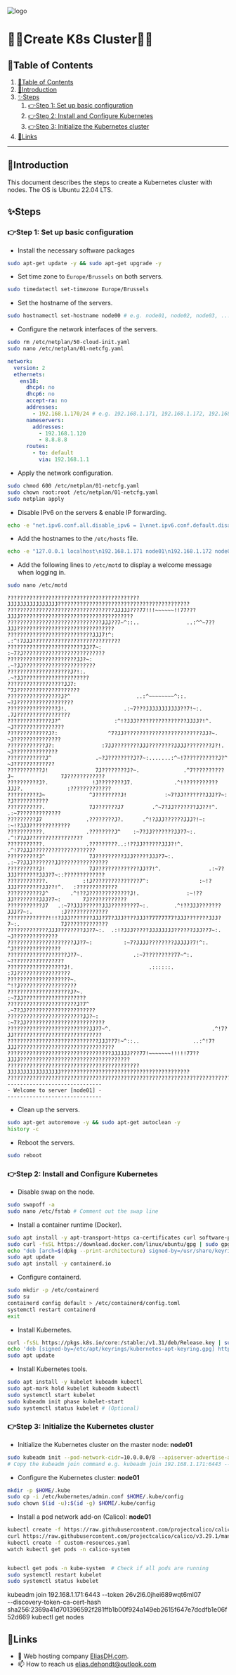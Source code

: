![logo](https://eliasdh.com/assets/media/images/logo-github.png)
# 💙🤍Create K8s Cluster🤍💙

## 📘Table of Contents

1. [📘Table of Contents](#📘table-of-contents)
2. [🖖Introduction](#🖖introduction)
3. [✨Steps](#✨steps)
    1. [👉Step 1: Set up basic configuration](#👉step-1-set-up-basic-configuration)
    2. [👉Step 2: Install and Configure Kubernetes](#👉step-2-install-and-configure-kubernetes)
    3. [👉Step 3: Initialize the Kubernetes cluster](#👉step-3-initialize-the-kubernetes-cluster)
4. [🔗Links](#🔗links)

---

## 🖖Introduction

This document describes the steps to create a Kubernetes cluster with nodes. The OS is Ubuntu 22.04 LTS.

## ✨Steps

### 👉Step 1: Set up basic configuration

- Install the necessary software packages
```bash
sudo apt-get update -y && sudo apt-get upgrade -y
```

- Set time zone to `Europe/Brussels` on both servers.
```bash
sudo timedatectl set-timezone Europe/Brussels
```

- Set the hostname of the servers.
```bash
sudo hostnamectl set-hostname node00 # e.g. node01, node02, node03, ...
```

- Configure the network interfaces of the servers.
```bash
sudo rm /etc/netplan/50-cloud-init.yaml
sudo nano /etc/netplan/01-netcfg.yaml
```
```yaml
network:
  version: 2
  ethernets:
    ens18:
      dhcp4: no
      dhcp6: no
      accept-ra: no
      addresses:
        - 192.168.1.170/24 # e.g. 192.168.1.171, 192.168.1.172, 192.168.1.173, ...
      nameservers:
        addresses:
          - 192.168.1.120
          - 8.8.8.8
      routes:
        - to: default
          via: 192.168.1.1
```

- Apply the network configuration.
```bash
sudo chmod 600 /etc/netplan/01-netcfg.yaml
sudo chown root:root /etc/netplan/01-netcfg.yaml
sudo netplan apply
```

- Disable IPv6 on the servers & enable IP forwarding.
```bash
echo -e "net.ipv6.conf.all.disable_ipv6 = 1\nnet.ipv6.conf.default.disable_ipv6 = 1\nnet.ipv6.conf.lo.disable_ipv6 = 1net.ipv4.ip_forward = 1" | sudo tee /etc/sysctl.conf | sudo sysctl -p
```

- Add the hostnames to the `/etc/hosts` file.
```bash
echo -e "127.0.0.1 localhost\n192.168.1.171 node01\n192.168.1.172 node02\n192.168.1.173 node03\n192.168.1.174 node04\n192.168.1.175 node05\n192.168.1.176 node06\n192.168.1.177 node07\n192.168.1.178 node08\n192.168.1.179 node09" | sudo tee /etc/hosts > /dev/null
```

- Add the following lines to `/etc/motd` to display a welcome message when logging in.
```bash
sudo nano /etc/motd
```
```text
??????????????????????????????????????????JJJJJJJJJJJJJJJJ??????????????????????????????????????????
??????????????????????????????????JJJJJ???77!!!~~~~~~!!77???JJJJ????????????????????????????????????
??????????????????????????????JJJ??7~^::..               ..:^^~7??JJJ???????????????????????????????
???????????????????????????JJJ7!^:                              .:^!7JJJ????????????????????????????
????????????????????????JJ?7~:                                       :~7?J??????????????????????????
??????????????????????JJ?~:                                             .~?JJ???????????????????????
????????????????????J?!:.                                                 .~?JJ?????????????????????
??????????????????JJ7:                                                       ^7J????????????????????
?????????????????J?^                     ..:^~~~~~~~~^::.                      ~?J??????????????????
????????????????J!.                  .:~7???JJJJJJJJJJJ??7!~:.                  .7J?????????????????
??????????????J?^                 :^!?JJJ????????????????JJJJ?!^.                 ~J????????????????
?????????????J?:                ^7?JJ?????????????????????????JJ?~.                ~J???????????????
????????????J?:               :7JJ????????JJJ????????JJJJ????????J?!.               ~J??????????????
????????????J^              .~?J????????J?7~:.......:^~!7??????????J?^               ~J?????????????
???????????J!               7J????????J?~.              .^7??????????J~               7J????????????
??????????J?.              !J????????J7.             .^!???????????JJJ?.              :?????????????
??????????J~              ^J????????J!            :~7?JJ???????JJJ?7~:                 ?J???????????
???????????.              7J???????J7         .^~7?JJ???????JJ??!^.                .:~7?????????????
?????????J7              .????????J?.      .^!?JJJ??????JJJ?!~:                 :~!?JJJ?????????????
???????????.             .????????J^    :~7?JJ???????JJ?7~:.                .^!7?JJ?????????????????
???????????.             .?????????..:!??JJ??????JJJ?!^.                .^!7?JJJ????????????????????
??????????J^              7J?????????JJJ?????JJJ?7~:.               .:~7?JJJ???????JJ???????????????
??????????J!              7J??????????????JJ?7!^.               .:~7?JJJ???????JJJ?7~::?????????????
????????????.           :!J???????????????7^:                :~!?JJJ????????JJ??!^.   :?????????????
???????????J^       .^!??J?????????????J!.               :~!??JJ????????JJJ?7~:       7J????????????
???????????J7   .:~7?JJJ??????JJJ????????7~:.        .^!??JJJ???????JJJ?7~:.         :J?????????????
?????????????!!!?JJJ???????JJJ?77?JJJ????JJJ?77777777?JJJ???????JJJ?7~:.             7J?????????????
?????????????JJJ????????JJ?7~:.  .:!?JJJ?????JJJJJJJJ??????JJJ??7~:.                ~J??????????????
?????????????????????JJ?7~:          :~7?JJJJ????????JJJJJ?7!^:.                   ^J???????????????
???????????????????J?7~.                .:~7?????????77~^:.                       ~?????????????????
??????????????????J!.                        .::::::.                           :7J?????????????????
????????????????????~.                                                        ^!?J??????????????????
????????????????????J?~.                                                   :~7JJ????????????????????
??????????????????????J?7^                                              .~7?JJ??????????????????????
????????????????????????JJ?~:                                        :~7?JJ?????????????????????????
??????????????????????????JJ?7~^.                                .^!7?JJ????????????????????????????
?????????????????????????????JJJ??7!~^::..                 ..:^!7?JJJ???????????????????????????????
?????????????????????????????????JJJJJJ???77!~~~~~~~!!!!!77??JJJJ???????????????????????????????????
??????????????????????????????????????????JJJJJJJJJJJJJJJJJ?????????????????????????????????????????
????????????????????????????????????????????????????????????????????????????????????????????????????
------------------------------
- Welcome to server [node01] -
------------------------------
```

- Clean up the servers.
```bash
sudo apt-get autoremove -y && sudo apt-get autoclean -y
history -c
```

- Reboot the servers.
```bash
sudo reboot
```

### 👉Step 2: Install and Configure Kubernetes

- Disable swap on the node.
```bash
sudo swapoff -a
sudo nano /etc/fstab # Comment out the swap line
```

- Install a container runtime (Docker).
```bash
sudo apt install -y apt-transport-https ca-certificates curl software-properties-common
sudo curl -fsSL https://download.docker.com/linux/ubuntu/gpg | sudo gpg --dearmor -o /usr/share/keyrings/docker-archive-keyring.gpg
echo "deb [arch=$(dpkg --print-architecture) signed-by=/usr/share/keyrings/docker-archive-keyring.gpg] https://download.docker.com/linux/ubuntu $(lsb_release -cs) stable" | sudo tee /etc/apt/sources.list.d/docker.list > /dev/null
sudo apt update
sudo apt install -y containerd.io
```

- Configure containerd.
```bash
sudo mkdir -p /etc/containerd
sudo su
containerd config default > /etc/containerd/config.toml
systemctl restart containerd
exit
```

- Install Kubernetes.
```bash
curl -fsSL https://pkgs.k8s.io/core:/stable:/v1.31/deb/Release.key | sudo gpg --dearmor -o /etc/apt/keyrings/kubernetes-apt-keyring.gpg
echo 'deb [signed-by=/etc/apt/keyrings/kubernetes-apt-keyring.gpg] https://pkgs.k8s.io/core:/stable:/v1.31/deb/ /' | sudo tee /etc/apt/sources.list.d/kubernetes.list
sudo apt update
```

- Install Kubernetes tools.
```bash
sudo apt install -y kubelet kubeadm kubectl
sudo apt-mark hold kubelet kubeadm kubectl
sudo systemctl start kubelet
sudo kubeadm init phase kubelet-start
sudo systemctl status kubelet # (Optional)
```

### 👉Step 3: Initialize the Kubernetes cluster

- Initialize the Kubernetes cluster on the master node: **node01**
```bash
sudo kubeadm init --pod-network-cidr=10.0.0.0/8 --apiserver-advertise-address=192.168.1.171
# Copy the kubeadm join command e.g. kubeadm join 192.168.1.171:6443 --token <token> --discovery-token-ca-cert-hash sha256:<hash>
```

- Configure the Kubernetes cluster: **node01**
```bash
mkdir -p $HOME/.kube
sudo cp -i /etc/kubernetes/admin.conf $HOME/.kube/config
sudo chown $(id -u):$(id -g) $HOME/.kube/config
```

- Install a pod network add-on (Calico): **node01**
```bash
kubectl create -f https://raw.githubusercontent.com/projectcalico/calico/v3.29.1/manifests/tigera-operator.yaml
curl https://raw.githubusercontent.com/projectcalico/calico/v3.29.1/manifests/custom-resources.yaml -O
kubectl create -f custom-resources.yaml
watch kubectl get pods -n calico-system


kubectl get pods -n kube-system  # Check if all pods are running
sudo systemctl restart kubelet
sudo systemctl status kubelet
```




kubeadm join 192.168.1.171:6443 --token 26v2l6.0jhei689wqt6ml07 \
        --discovery-token-ca-cert-hash sha256:2369a41d701396592f281ffb1b00f924a149eb2615f647e7dcdfb1e06f52d669
kubectl get nodes



## 🔗Links
- 👯 Web hosting company [EliasDH.com](https://eliasdh.com).
- 📫 How to reach us elias.dehondt@outlook.com